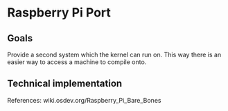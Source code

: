 # Raspberry Pi Port

## Goals
Provide a second system which the kernel can run on. This way there is an easier way to access a machine to compile onto.

## Technical implementation

References:
wiki.osdev.org/Raspberry_Pi_Bare_Bones
